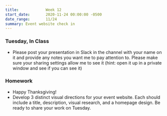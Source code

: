 ```yaml
---
title:            Week 12
start_date:       2020-11-24 00:00:00 -0500
date_range:       11/24
summary: Event website check in
---
```


### Tuesday, In Class

- Please post your presentation in Slack in the channel with your name on it and provide any notes you want me to pay attention to. Please make sure your sharing settings allow me to see it (hint: open it up in a private window and see if you can see it)

### Homework

- Happy Thanksgiving!
- Develop 3 distinct visual directions for your event website. Each should include a title, description, visual research, and a homepage design. Be ready to share your work on Tuesday.
